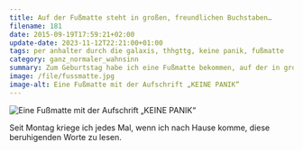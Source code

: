 ```yaml
---
title: Auf der Fußmatte steht in großen, freundlichen Buchstaben…
filename: 181
date: 2015-09-19T17:59:21+02:00
update-date: 2023-11-12T22:21:00+01:00
tags: per anhalter durch die galaxis, thhgttg, keine panik, fußmatte
category: ganz_normaler_wahnsinn
summary: Zum Geburtstag habe ich eine Fußmatte bekommen, auf der in großen, freundlichen Buchstaben „KEINE PANIK“ steht.
image: /file/fussmatte.jpg
image-alt: Eine Fußmatte mit der Aufschrift „KEINE PANIK“
---
```

![Eine Fußmatte mit der Aufschrift „KEINE PANIK“](/file/fussmatte.jpg "Diese Fußmatte verkauft sich etwas besser als die Encyclopaedia Galactica.")

Seit Montag kriege ich jedes Mal, wenn ich nach Hause komme, diese beruhigenden Worte zu lesen.
